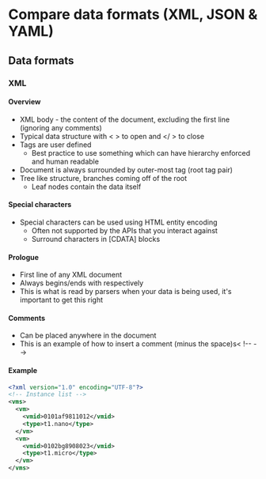 <!-- cSpell:ignore  -->

# Compare data formats (XML, JSON & YAML)

## Data formats

### XML

#### Overview

* XML body - the content of the document, excluding the first line (ignoring any comments)
* Typical data structure with < > to open and </ > to close
* Tags are user defined
    * Best practice to use something which can have hierarchy enforced and human readable
* Document is always surrounded by outer-most tag (root tag pair)
* Tree like structure, branches coming off of the root
    * Leaf nodes contain the data itself

#### Special characters

* Special characters can be used using HTML entity encoding
    * Often not supported by the APIs that you interact against
    * Surround characters in [CDATA] blocks

#### Prologue

* First line of any XML document
* Always begins/ends with <? and ?> respectively
* This is what is read by parsers when your data is being used, it's important to get this right

#### Comments

* Can be placed anywhere in the document
* This is an example of how to insert a comment (minus the space)s< !-- -->

#### Example

```xml
<?xml version="1.0" encoding="UTF-8"?>
<!-- Instance list -->
<vms>
  <vm>
    <vmid>0101af9811012</vmid>
    <type>t1.nano</type>
  </vm>
  <vm>
    <vmid>0102bg8908023</vmid>
    <type>t1.micro</type>
  </vm>
</vms>
```

